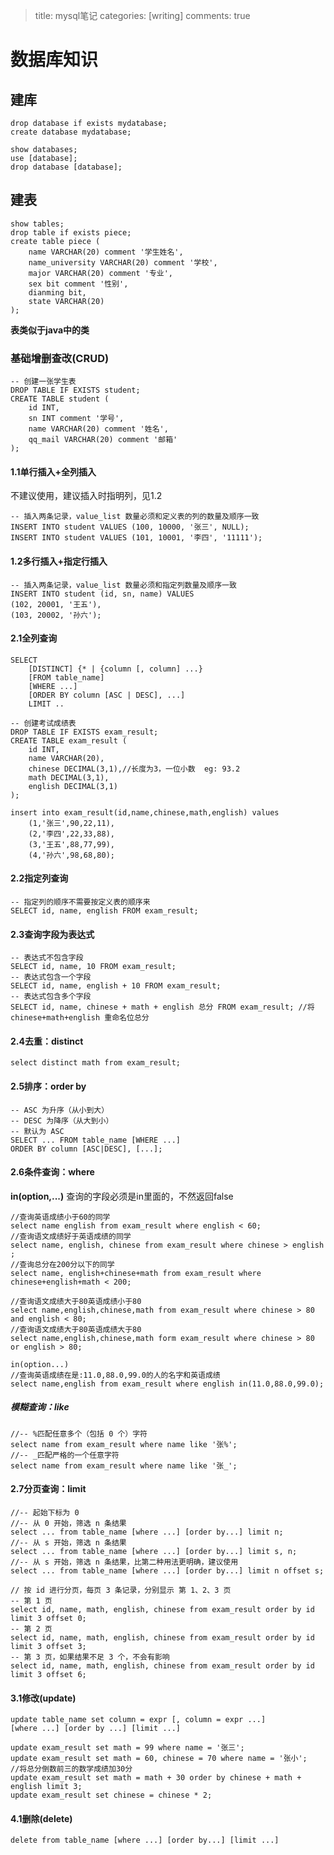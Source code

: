 > title: mysql笔记
> categories: [writing]
> comments: true

# 数据库知识

## 建库

```mysql
drop database if exists mydatabase;
create database mydatabase;

show databases;
use [database];
drop database [database];
```

## 建表

```mysql
show tables;
drop table if exists piece;
create table piece (
	name VARCHAR(20) comment '学生姓名',
    name_university VARCHAR(20) comment '学校',
    major VARCHAR(20) comment '专业',
    sex bit comment '性别',
    dianming bit,
    state VARCHAR(20) 
);
```

**表类似于java中的类**

### 基础增删查改(CRUD)

```mysql
-- 创建一张学生表
DROP TABLE IF EXISTS student;
CREATE TABLE student (
	id INT,
	sn INT comment '学号',
	name VARCHAR(20) comment '姓名',
	qq_mail VARCHAR(20) comment '邮箱'
);
```

#### 1.1单行插入+全列插入

不建议使用，建议插入时指明列，见1.2

```mysql
-- 插入两条记录，value_list 数量必须和定义表的列的数量及顺序一致
INSERT INTO student VALUES (100, 10000, '张三', NULL);
INSERT INTO student VALUES (101, 10001, '李四', '11111');
```

#### 1.2多行插入+指定行插入

```mysql
-- 插入两条记录，value_list 数量必须和指定列数量及顺序一致
INSERT INTO student (id, sn, name) VALUES
(102, 20001, '王五'),
(103, 20002, '孙六');
```

#### 2.1全列查询

```mysql
SELECT
	[DISTINCT] {* | {column [, column] ...}
	[FROM table_name]
	[WHERE ...]
	[ORDER BY column [ASC | DESC], ...]
	LIMIT ..
```

```mysql
-- 创建考试成绩表
DROP TABLE IF EXISTS exam_result;
CREATE TABLE exam_result (
	id INT,
	name VARCHAR(20),
	chinese DECIMAL(3,1),//长度为3，一位小数  eg: 93.2
	math DECIMAL(3,1),
	english DECIMAL(3,1)
);
```

```mysql
insert into exam_result(id,name,chinese,math,english) values 
    (1,'张三',90,22,11),
	(2,'李四',22,33,88),
    (3,'王五',88,77,99),
    (4,'孙六',98,68,80);
```

#### 2.2指定列查询

```mysql
-- 指定列的顺序不需要按定义表的顺序来
SELECT id, name, english FROM exam_result;
```

#### 2.3查询字段为表达式

```mysql
-- 表达式不包含字段
SELECT id, name, 10 FROM exam_result;
-- 表达式包含一个字段
SELECT id, name, english + 10 FROM exam_result;
-- 表达式包含多个字段
SELECT id, name, chinese + math + english 总分 FROM exam_result; //将chinese+math+english 重命名位总分
```

#### 2.4去重：distinct  

```mysql
select distinct math from exam_result;
```

#### 2.5排序：order by

```mysql
-- ASC 为升序（从小到大）
-- DESC 为降序（从大到小）
-- 默认为 ASC
SELECT ... FROM table_name [WHERE ...]
ORDER BY column [ASC|DESC], [...];
```

#### 2.6条件查询：where

**in(option,...)** 查询的字段必须是in里面的，不然返回false

```mysql
//查询英语成绩小于60的同学
select name english from exam_result where english < 60;
//查询语文成绩好于英语成绩的同学
select name, english, chinese from exam_result where chinese > english ;
//查询总分在200分以下的同学
select name, english+chinese+math from exam_result where chinese+english+math < 200;
```

```mysql
//查询语文成绩大于80英语成绩小于80
select name,english,chinese,math from exam_result where chinese > 80 and english < 80;
//查询语文成绩大于80英语成绩大于80
select name,english,chinese,math form exam_result where chinese > 80 or english > 80;
```

```mysql
in(option...)
//查询英语成绩在是:11.0,88.0,99.0的人的名字和英语成绩
select name,english from exam_result where english in(11.0,88.0,99.0);
```

##### 模糊查询：like

```mysql
//-- %匹配任意多个（包括 0 个）字符
select name from exam_result where name like '张%';
//-- _匹配严格的一个任意字符
select name from exam_result where name like '张_';
```

#### 2.7分页查询：limit

```mysql
//-- 起始下标为 0
//-- 从 0 开始，筛选 n 条结果
select ... from table_name [where ...] [order by...] limit n;
//-- 从 s 开始，筛选 n 条结果
select ... from table_name [where ...] [order by...] limit s, n;
//-- 从 s 开始，筛选 n 条结果，比第二种用法更明确，建议使用
select ... from table_name [where ...] [order by...] limit n offset s;
```

```mysql
// 按 id 进行分页，每页 3 条记录，分别显示 第 1、2、3 页
-- 第 1 页
select id, name, math, english, chinese from exam_result order by id limit 3 offset 0;
-- 第 2 页
select id, name, math, english, chinese from exam_result order by id limit 3 offset 3;
-- 第 3 页，如果结果不足 3 个，不会有影响
select id, name, math, english, chinese from exam_result order by id limit 3 offset 6;
```

#### 3.1修改(update)

```mysql
update table_name set column = expr [, column = expr ...]
[where ...] [order by ...] [limit ...]
```

```mysql
update exam_result set math = 99 where name = '张三';
update exam_result set math = 60, chinese = 70 where name = '张小';
//将总分倒数前三的数学成绩加30分
update exam_result set math = math + 30 order by chinese + math + english limit 3;
update exam_result set chinese = chinese * 2;
```

#### 4.1删除(delete)

```mysql
delete from table_name [where ...] [order by...] [limit ...]
```

